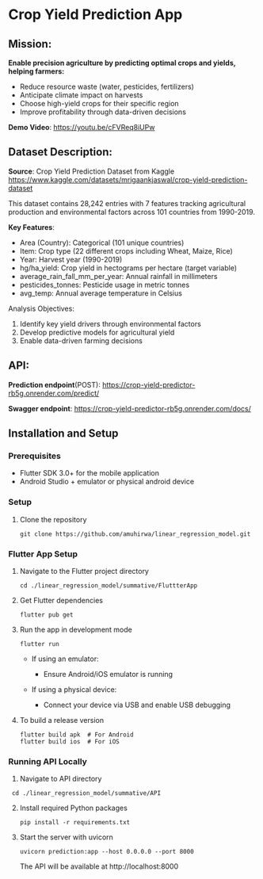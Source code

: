 # Crop Yield Prediction App
## **Mission**:
**Enable precision agriculture by predicting optimal crops and yields, helping farmers:**
- Reduce resource waste (water, pesticides, fertilizers)
- Anticipate climate impact on harvests
- Choose high-yield crops for their specific region
- Improve profitability through data-driven decisions

**Demo Video**: https://youtu.be/cFVReq8iUPw
## **Dataset Description**:

**Source**: Crop Yield Prediction Dataset from Kaggle
https://www.kaggle.com/datasets/mrigaankjaswal/crop-yield-prediction-dataset

This dataset contains 28,242 entries with 7 features tracking agricultural production and environmental factors across 101 countries from 1990-2019. 

**Key Features**:
- Area (Country): Categorical (101 unique countries)
- Item: Crop type (22 different crops including Wheat, Maize, Rice)
- Year: Harvest year (1990-2019)
- hg/ha_yield: Crop yield in hectograms per hectare (target variable)
- average_rain_fall_mm_per_year: Annual rainfall in millimeters
- pesticides_tonnes: Pesticide usage in metric tonnes 
- avg_temp: Annual average temperature in Celsius

Analysis Objectives:
1. Identify key yield drivers through environmental factors
2. Develop predictive models for agricultural yield
3. Enable data-driven farming decisions


## **API**:
**Prediction endpoint**(POST): https://crop-yield-predictor-rb5g.onrender.com/predict/

**Swagger endpoint**: https://crop-yield-predictor-rb5g.onrender.com/docs/

## Installation and Setup

### Prerequisites
- Flutter SDK 3.0+ for the mobile application
- Android Studio + emulator or physical android device

### Setup
1. Clone the repository
   ```
   git clone https://github.com/amuhirwa/linear_regression_model.git
   ```
### Flutter App Setup
1. Navigate to the Flutter project directory
   ```
   cd ./linear_regression_model/summative/FluttterApp
   ```

2. Get Flutter dependencies
   ```
   flutter pub get
   ```

3. Run the app in development mode
   ```
   flutter run
   ```
   
   - If using an emulator:
     - Ensure Android/iOS emulator is running
   
   - If using a physical device:
     - Connect your device via USB and enable USB debugging

4. To build a release version
   ```
   flutter build apk  # For Android
   flutter build ios  # For iOS
   ```
### Running API Locally
1. Navigate to API directory
  ```
   cd ./linear_regression_model/summative/API
   ```

2. Install required Python packages
   ```
   pip install -r requirements.txt
   ```

3. Start the server with uvicorn
   ```
   uvicorn prediction:app --host 0.0.0.0 --port 8000
   ```
   The API will be available at http://localhost:8000
